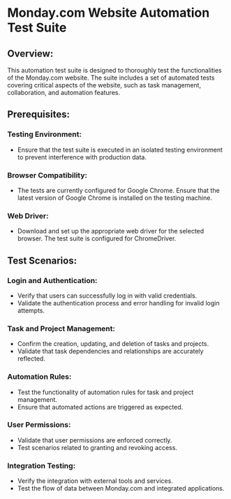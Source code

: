 # Monday.com Website Automation Test Suite
##  Overview:
This automation test suite is designed to thoroughly test the functionalities of the Monday.com website. The suite includes a set of automated tests covering critical aspects of the website, such as task management,   
collaboration, and automation features.

##  Prerequisites:
### Testing Environment:
- Ensure that the test suite is executed in an isolated testing environment to prevent interference with production data.

### Browser Compatibility:
- The tests are currently configured for Google Chrome. Ensure that the latest version of Google Chrome is installed on the testing machine.

### Web Driver:
- Download and set up the appropriate web driver for the selected browser. The test suite is configured for ChromeDriver.

##  Test Scenarios:
### Login and Authentication:
- Verify that users can successfully log in with valid credentials.
- Validate the authentication process and error handling for invalid login attempts.

### Task and Project Management:
- Confirm the creation, updating, and deletion of tasks and projects.
- Validate that task dependencies and relationships are accurately reflected.

### Automation Rules:
- Test the functionality of automation rules for task and project management.
- Ensure that automated actions are triggered as expected.

### User Permissions:
- Validate that user permissions are enforced correctly.
- Test scenarios related to granting and revoking access.

### Integration Testing:
- Verify the integration with external tools and services.
- Test the flow of data between Monday.com and integrated applications.
